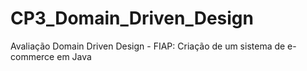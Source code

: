 # CP3_Domain_Driven_Design
Avaliação Domain Driven Design - FIAP: Criação de um sistema de e-commerce em Java
